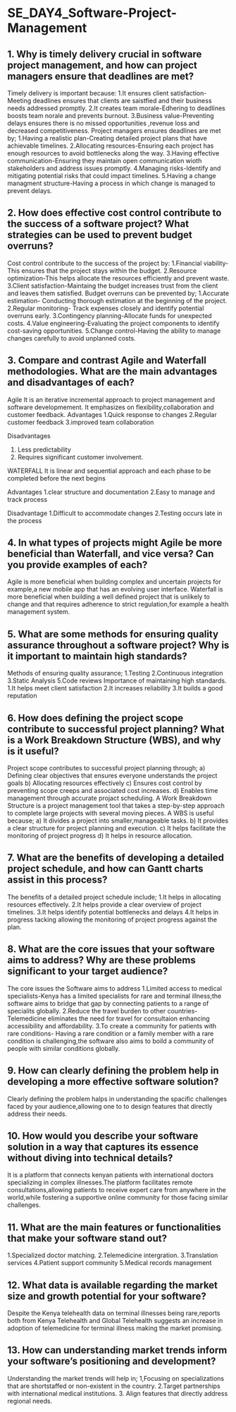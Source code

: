 # SE_DAY4_Software-Project-Management
## 1. Why is timely delivery crucial in software project management, and how can project managers ensure that deadlines are met?
 Timely delivery is important because:
 1.It ensures client satisfaction-Meeting deadlines ensures that clients are saistfied and their business needs addressed promptly.
 2.It creates team morale-Edhering to deadlines boosts team norale and prevents burnout.
 3.Business value-Preventing delays ensures there is no missed opportunities ,revenue loss and decreased competitiveness.
 Project managers ensures deadlines are met by;
 1.Having a realistic plan-Creating detailed project plans that have achievable timelines.
 2.Allocating resources-Ensuring each project has enough resources to avoid bottlenecks along the way.
 3.Having effective communication-Ensuring they maintain open communication wioth stakeholders and address issues promptly.
 4.Managing risks-Identify and mitigating potential risks that could impact timelines.
 5.Having a change managment structure-Having a process in which change is managed to prevent delays.

## 2. How does effective cost control contribute to the success of a software project? What strategies can be used to prevent budget overruns?
Cost control contribute to the success of the project by:
1.Financial viability- This ensures that the project stays within the budget.
2.Resource optimization-This helps allocate the resources efficiently and prevent waste.
3.Client satisfaction-Maintaing the budget increases trust from the client and leaves them satisfied.
Budget overruns can be prevented by;
1.Accurate estimation- Conducting thorough estimation at the beginning of the project.
2.Regular monitoring- Track expenses closely and identify potential overruns early.
3.Contingency planning-Allocate funds for unexpected costs.
4.Value engineering-Evaluating the project components to identify cost-saving opportunities.
5.Change control-Having the ability to manage changes carefully to avoid unplanned costs.

## 3. Compare and contrast Agile and Waterfall methodologies. What are the main advantages and disadvantages of each?
Agile
It is an iterative incremental approach to project management and software developmement.
It emphasizes on flexibility,collaboration and customer feedback.
Advantages
1.Quick response to changes
2.Regular customer feedback
3.improved team collaboration

Disadvantages
1.	Less predictability
2.	Requires significant customer involvement.

WATERFALL
It is linear and sequential approach and each phase to be completed before the next begins

Advantages
1.clear structure and documentation
2.Easy to manage and track process

Disadvantage
1.Difficult to accommodate changes
2.Testing occurs late in the process

## 4. In what types of projects might Agile be more beneficial than Waterfall, and vice versa? Can you provide examples of each?
Agile is more beneficial when building complex and uncertain projects for example,a new mobile app that has an evolving user interface.
Waterfall is more beneficial when building a well defined project that is unlikely to change and that requires adherence to strict regulation,for example a health management system.
## 5. What are some methods for ensuring quality assurance throughout a software project? Why is it important to maintain high standards?
Methods of ensuring quality assurance;
1.Testing
2.Continuous integration
3.Static Analysis
5.Code reviews
Importance of maintaining high standards.
1.It helps meet client satisfaction
2.It increases reliability
3.It builds a good reputation 
## 6. How does defining the project scope contribute to successful project planning? What is a Work Breakdown Structure (WBS), and why is it useful?
Project scope contributes to successful project planning through;
a) Defining clear objectives that ensures everyone understands the project goals
b) Allocating resources effectively
c) Ensures cost control by preventing scope creeps and associated cost increases.
d) Enables time management through accurate projact scheduling.
A Work Breakdown Structure  is a project management tool that takes a step-by-step approach to complete large projects with several moving pieces.
A WBS is useful because;
a) It divides a project into smaller,manageable tasks.
b) It provides a clear structure for project planning and execution.
c) It helps facilitate the monitoring of project progress
d) It helps in resource allocation.
## 7. What are the benefits of developing a detailed project schedule, and how can Gantt charts assist in this process?
The benefits of a detailed project schedule include;
1.It helps in allocating resources effectively.
2.It helps provide a clear overview of project timelines.
3.It helps identify potential bottlenecks and delays
4.It helps in progress tacking allowing the monitoring of project progress against the plan.
## 8. What are the core issues that your software aims to address? Why are these problems significant to your target audience?
The core issues the Software aims to address
1.Limited access to medical specialists-Kenya has a limited specialists for rare and terminal illness;the software aims to bridge that gap by connecting patients to a range of specialits globally.
2.Reduce the travel burden to other countries-Telemedicine eliminates the need for travel  for consultaion enhancing accessibility and affordability.
3.To create a community for patients with rare conditions- Having a rare condition or a family member with a rare condition is challenging,the software also aims to boild a community of people with similar conditions globally.

## 9. How can clearly defining the problem help in developing a more effective software solution?
Clearly defining the problem halps in understanding the spacific challenges faced by your audience,allowing one to to design features that directly address their needs.
## 10. How would you describe your software solution in a way that captures its essence without diving into technical details?
It is a platform that connects kenyan patients with international doctors specializing in complex illnesses.The platform facilitates remote consultations,allowing patients to receive expert care from anywhere in the world,while fostering a supportive online community for those facing similar challenges.
## 11. What are the main features or functionalities that make your software stand out?
1.Specialized doctor matching.
2.Telemedicine intergration.
3.Translation services
4.Patient support community
5.Medical records management
## 12. What data is available regarding the market size and growth potential for your software?
Despite the Kenya telehealth data on terminal illnesses being rare,reports both from Kenya Telehealth and Global Telehealth suggests an increase in adoption of telemedicine for terminal illness making the market promising.
## 13. How can understanding market trends inform your software’s positioning and development?
Understanding the market trends will help in;
1,Focusing on specializations that are shortstaffed or non-existent in the country.
2.Target partnerships with international medical institutions.
3. Align features that directly address regional needs.
